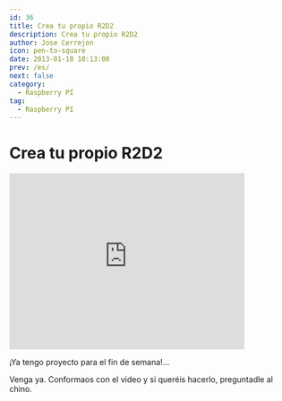```yaml
---
id: 36
title: Crea tu propio R2D2
description: Crea tu propio R2D2
author: Jose Cerrejon
icon: pen-to-square
date: 2013-01-18 10:13:00
prev: /es/
next: false
category:
  - Raspberry PI
tag:
  - Raspberry PI
---
```


# Crea tu propio R2D2

<iframe width="420" height="315" src="http://www.youtube.com/embed/znuUm5vbSpI" frameborder="0" allowfullscreen></iframe>

¡Ya tengo proyecto para el fin de semana!...

Venga ya. Conformaos con el video y si queréis hacerlo, preguntadle al chino.